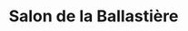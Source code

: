 ---
title: "Salon de la Ballastière"
url: /saint-clement/salon-de-la-ballastiere/
shop: coiffeur
---